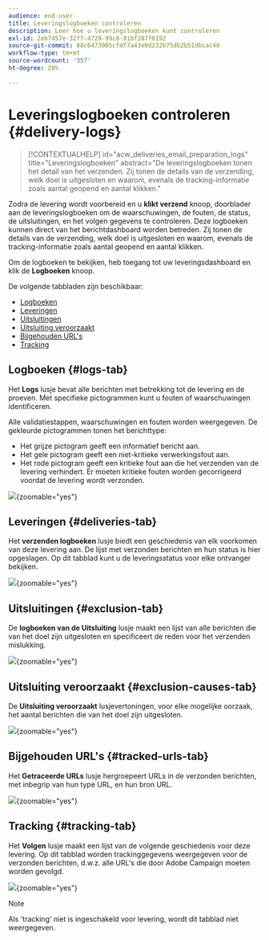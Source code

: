 ```yaml
---
audience: end-user
title: Leveringslogboeken controleren
description: Leer hoe u leveringslogboeken kunt controleren
exl-id: 2eb7457e-32f7-4729-99c8-91bf287f0192
source-git-commit: 88c6473005cfdf7a43e0d232b75db2b51dbcac40
workflow-type: tm+mt
source-wordcount: '357'
ht-degree: 20%

---
```


# Leveringslogboeken controleren {#delivery-logs}

>[!CONTEXTUALHELP]
>id="acw_deliveries_email_preparation_logs"
>title="Leveringslogboeken"
>abstract="De leveringslogboeken tonen het detail van het verzenden. Zij tonen de details van de verzending, welk doel is uitgesloten en waarom, evenals de tracking-informatie zoals aantal geopend en aantal klikken."

Zodra de levering wordt voorbereid en u **klikt verzend** knoop, doorblader aan de leveringslogboeken om de waarschuwingen, de fouten, de status, de uitsluitingen, en het volgen gegevens te controleren. Deze logboeken kunnen direct van het berichtdashboard worden betreden. Zij tonen de details van de verzending, welk doel is uitgesloten en waarom, evenals de tracking-informatie zoals aantal geopend en aantal klikken.

Om de logboeken te bekijken, heb toegang tot uw leveringsdashboard en klik de **Logboeken** knoop.

De volgende tabbladen zijn beschikbaar:

* [Logboeken](#logs-tab)
* [Leveringen](#deliveries-tab)
* [Uitsluitingen](#exclusion-tab)
* [Uitsluiting veroorzaakt](#exclusion-causes)
* [Bijgehouden URL&#39;s](#tracked-urls)
* [Tracking](#tracking)

## Logboeken {#logs-tab}

Het **Logs** lusje bevat alle berichten met betrekking tot de levering en de proeven. Met specifieke pictogrammen kunt u fouten of waarschuwingen identificeren.

Alle validatiestappen, waarschuwingen en fouten worden weergegeven. De gekleurde pictogrammen tonen het berichttype:

* Het grijze pictogram geeft een informatief bericht aan.
* Het gele pictogram geeft een niet-kritieke verwerkingsfout aan.
* Het rode pictogram geeft een kritieke fout aan die het verzenden van de levering verhindert. Er moeten kritieke fouten worden gecorrigeerd voordat de levering wordt verzonden.

![](assets/logs.png){zoomable="yes"}


## Leveringen {#deliveries-tab}

Het **verzenden logboeken** lusje biedt een geschiedenis van elk voorkomen van deze levering aan. De lijst met verzonden berichten en hun status is hier opgeslagen. Op dit tabblad kunt u de leveringsstatus voor elke ontvanger bekijken.

![](assets/logs2.png){zoomable="yes"}

## Uitsluitingen {#exclusion-tab}

De **logboeken van de Uitsluiting** lusje maakt een lijst van alle berichten die van het doel zijn uitgesloten en specificeert de reden voor het verzenden mislukking.

![](assets/logs3.png){zoomable="yes"}

## Uitsluiting veroorzaakt {#exclusion-causes-tab}

De **Uitsluiting veroorzaakt** lusjevertoningen, voor elke mogelijke oorzaak, het aantal berichten die van het doel zijn uitgesloten.

![](assets/logs4.png){zoomable="yes"}

## Bijgehouden URL&#39;s {#tracked-urls-tab}

Het **Getraceerde URLs** lusje hergroepeert URLs in de verzonden berichten, met inbegrip van hun type URL, en hun bron URL.

![](assets/logs5.png){zoomable="yes"}

## Tracking {#tracking-tab}

Het **Volgen** lusje maakt een lijst van de volgende geschiedenis voor deze levering. Op dit tabblad worden trackinggegevens weergegeven voor de verzonden berichten, d.w.z. alle URL&#39;s die door Adobe Campaign moeten worden gevolgd.


![](assets/logs6.png){zoomable="yes"}

>[!NOTE]
>
>Als &#39;tracking&#39; niet is ingeschakeld voor levering, wordt dit tabblad niet weergegeven.